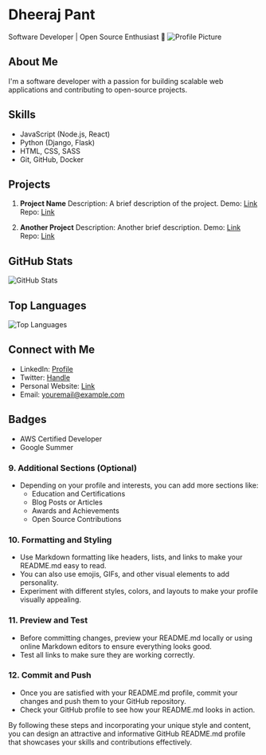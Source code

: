 # Dheeraj Pant
Software Developer | Open Source Enthusiast 🚀
![Profile Picture](https://github.com/username/profile-picture.jpg)
## About Me
I'm a software developer with a passion for building scalable web applications and contributing to open-source projects.
## Skills
- JavaScript (Node.js, React)
- Python (Django, Flask)
- HTML, CSS, SASS
- Git, GitHub, Docker
## Projects
1. **Project Name**
   Description: A brief description of the project.
   Demo: [Link](https://example.com)
   Repo: [Link](https://github.com/username/project)

2. **Another Project**
   Description: Another brief description.
   Demo: [Link](https://example.com)
   Repo: [Link](https://github.com/username/another-project)
## GitHub Stats
![GitHub Stats](https://github-readme-stats.vercel.app/api?username=username&show_icons=true&count_private=true)

## Top Languages
![Top Languages](https://github-readme-stats.vercel.app/api/top-langs/?username=username&layout=compact)

## Connect with Me
- LinkedIn: [Profile](https://www.linkedin.com/in/username)
- Twitter: [Handle](https://twitter.com/username)
- Personal Website: [Link](https://www.yourwebsite.com)
- Email: [youremail@example.com](mailto:youremail@example.com)

## Badges
- AWS Certified Developer
- Google Summer


### 9. Additional Sections (Optional)
- Depending on your profile and interests, you can add more sections like:
  - Education and Certifications
  - Blog Posts or Articles
  - Awards and Achievements
  - Open Source Contributions

### 10. Formatting and Styling
- Use Markdown formatting like headers, lists, and links to make your README.md easy to read.
- You can also use emojis, GIFs, and other visual elements to add personality.
- Experiment with different styles, colors, and layouts to make your profile visually appealing.

### 11. Preview and Test
- Before committing changes, preview your README.md locally or using online Markdown editors to ensure everything looks good.
- Test all links to make sure they are working correctly.

### 12. Commit and Push
- Once you are satisfied with your README.md profile, commit your changes and push them to your GitHub repository.
- Check your GitHub profile to see how your README.md looks in action.

By following these steps and incorporating your unique style and content, you can design an attractive and informative GitHub README.md profile that showcases your skills and contributions effectively.
